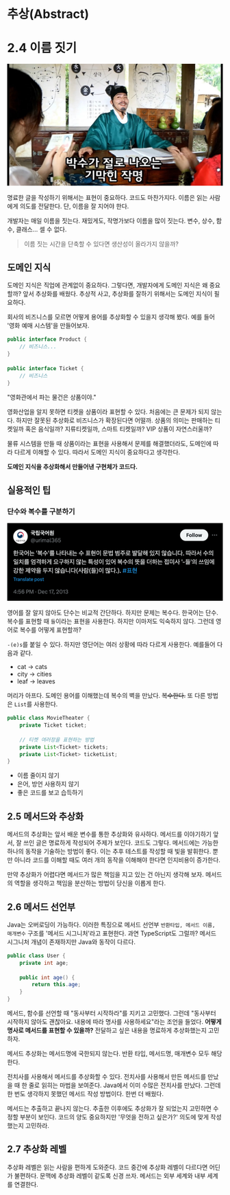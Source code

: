 # 추상(Abstract)

# 2.4 이름 짓기

![이름 짓기 딜레마 <출처: 속촌아씨>](naming.jpg)

명료한 글을 작성하기 위해서는 표현이 중요하다. 코드도 마찬가지다. 이름은 읽는 사람에게 의도를 전달한다.
단, 이름을 잘 지어야 한다.

개발자는 매일 이름을 짓는다. 재밌게도, 작명가보다 이름을 많이 짓는다. 변수, 상수, 함수, 클래스... 셀 수 없다.

> 이름 짓는 시간을 단축할 수 있다면 생산성이 올라가지 않을까?

## 도메인 지식

도메인 지식은 직업에 관계없이 중요하다. 그렇다면, 개발자에게 도메인 지식은 왜 중요할까?
앞서 추상화를 배웠다. 추상적 사고, 추상화를 잘하기 위해서는 도메인 지식이 필요하다.

회사의 비즈니스를 모르면 어떻게 용어를 추상화할 수 있을지 생각해 봤다. 예를 들어 '영화 예매 시스템'을 만들어보자.

```java 
public interface Product {
    // 비즈니스... 
}

public interface Ticket {
    // 비즈니스
}
```

"영화관에서 파는 물건은 상품이야."

영화산업을 알지 못하면 티켓을 상품이라 표현할 수 있다. 처음에는 큰 문제가 되지 않는다. 하지만 잘못된 추상화로 비즈니스가 확장된다면 어떨까.
상품의 의미는 판매하는 티켓일까 혹은 음식일까? 지류티켓일까, 스마트 티켓일까? VIP 상품이 자연스러울까?

물류 시스템을 만들 때 상품이라는 표현을 사용해서 문제를 해결했더라도, 도메인에 따라 다르게 이해할 수 있다. 따라서 도메인 지식이 중요하다고 생각한다.

**도메인 지식을 추상화해서 만들어낸 구현체가 코드다.**

## 실용적인 팁

### 단수와 복수를 구분하기

![복수 너가 문제다 <출처: 국립국어원>](img.png)

영어를 잘 알지 않아도 단수는 비교적 간단하다. 하지만 문제는 복수다. 한국어는 단수. 복수를 표현할 때 `들`이라는 표현을 사용한다.
하지만 이마저도 익숙하지 않다. 그런데 영어로 복수를 어떻게 표현할까?

`-(e)s`를 붙일 수 있다. 하지만 영단어는 여러 상황에 따라 다르게 사용한다. 예를들어 다음과 같다.

- cat -> cats
- city -> cities
- leaf -> leaves

머리가 아프다. 도메인 용어를 이해했는데 복수의 벽을 만났다. ~~복수한다.~~
또 다른 방법은 `List`를 사용한다.

```java
public class MovieTheater {
    private Ticket ticket;

    // 티켓 여러장을 표현하는 방법
    private List<Ticket> tickets;
    private List<Ticket> ticketList;
}
```

- 이름 줄이지 않기
- 은어, 방언 사용하지 않기
- 좋은 코드를 보고 습득하기

## 2.5 메서드와 추상화

메서드의 추상화는 앞서 배운 변수를 통한 추상화와 유사하다. 메서드를 이야기하기 앞서, 잘 쓰인 글은 명료하게 작성되어 주제가 보인다.
코드도 그렇다. 메서드에는 가능한 하나의 동작을 기술하는 방법이 좋다. 이는 추후 테스트를 작성할 때 빛을 발휘한다.
뿐만 아니라 코드를 이해할 때도 여러 개의 동작을 이해해야 한다면 인지비용이 증가한다.

만약 추상화가 어렵다면 메서드가 많은 책임을 지고 있는 건 아닌지 생각해 보자.
메서드의 역할을 생각하고 책임을 분산하는 방법이 당신을 이롭게 한다.

## 2.6 메서드 선언부

Java는 오버로딩이 가능하다. 이러한 특징으로 메서드 선언부 `반환타입, 메서드 이름, 매개변수` 구조를 '메서드 시그니처'라고 표현한다.
과연 TypeScript도 그럴까? 메서드 시그니처 개념이 존재하지만 Java와 동작이 다르다.

```java 
public class User {
    private int age;

    public int age() {
        return this.age;
    }
} 
``` 

메서드, 함수를 선언할 때 "동사부터 시작하라"를 지키고 고민했다. 그런데 "동사부터 시작하지 않아도 괜찮아요. 내용에 따라 명사를 사용하세요"라는 조언을 들었다.
**어떻게 명사로 메서드를 표현할 수 있을까?** 전달하고 싶은 내용을 명료하게 추상화했는지 고민하자.

메서드 추상화는 메서드명에 국한되지 않는다. 반환 타입, 메서드명, 매개변수 모두 해당한다.

전치사를 사용해서 메서드를 추상화할 수 있다. 전치사를 사용해서 만든 메서드를 만났을 때 한 줄로 읽히는 마법을 보여준다.
Java에서 이미 수많은 전치사를 만났다. 그런데 한 번도 생각하지 못했던 메서드 작성 방법이다. 한번 더 배웠다.

메서드는 추출하고 끝나지 않는다. 추출한 이후에도 추상화가 잘 되었는지 고민하면 수정할 부분이 보인다.
코드의 양도 중요하지만 '무엇을 전하고 싶은가?' 의도에 맞게 작성했는지 고민하라.

## 2.7 추상화 레벨

추상화 레벨은 읽는 사람을 편하게 도와준다. 코드 중간에 추상화 레벨이 다르다면 어딘가 불편하다.
문맥에 추상화 레벨이 같도록 신경 쓰자. 메서드는 외부 세계와 내부 세계를 연결한다.
